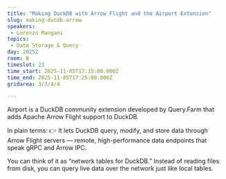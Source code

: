 ```yaml
---
title: "Making DuckDB with Arrow Flight and the Airport Extension"
slug: making-ducdb-arrow
speakers:
 - Lorenzo Mangani
topics: 
 - Data Storage & Query
day: 20252
room: B
timeslot: 23
time_start: 2025-11-05T17:15:00.000Z
time_end: 2025-11-05T17:25:00.000Z
gridarea: 3/3/4/4

---
```


Airport is a DuckDB community extension developed by Query.Farm that adds Apache Arrow Flight support to DuckDB.

In plain terms:
👉 It lets DuckDB query, modify, and store data through Arrow Flight servers — remote, high-performance data endpoints that speak gRPC and Arrow IPC.

You can think of it as “network tables for DuckDB.”
Instead of reading files from disk, you can query live data over the network just like local tables.